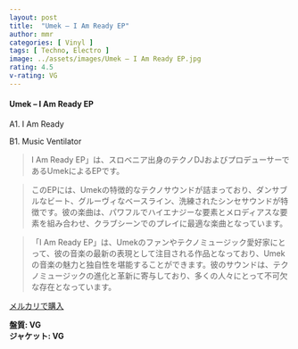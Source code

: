 ```yaml
---
layout: post
title:  "Umek – I Am Ready EP"
author: mmr
categories: [ Vinyl ]
tags: [ Techno, Electro ]
image: ../assets/images/Umek – I Am Ready EP.jpg
rating: 4.5
v-rating: VG
---
```


#### Umek – I Am Ready EP

A1. I Am Ready

B1. Music Ventilator

> I Am Ready EP」は、スロベニア出身のテクノDJおよびプロデューサーであるUmekによるEPです。

> このEPには、Umekの特徴的なテクノサウンドが詰まっており、ダンサブルなビート、グルーヴィなベースライン、洗練されたシンセサウンドが特徴です。彼の楽曲は、パワフルでハイエナジーな要素とメロディアスな要素を組み合わせ、クラブシーンでのプレイに最適な楽曲となっています。

> 「I Am Ready EP」は、Umekのファンやテクノミュージック愛好家にとって、彼の音楽の最新の表現として注目される作品となっており、Umekの音楽の魅力と独自性を堪能することができます。彼のサウンドは、テクノミュージックの進化と革新に寄与しており、多くの人々にとって不可欠な存在となっています。



[メルカリで購入](https://jp.mercari.com/item/m16340275000)


<div class="mt-4 mb-4 d-flex align-items-center">
<strong class="mr-1">盤質: VG</strong>
</div>
<div class="mt-4 mb-4 d-flex align-items-center">
<strong class="mr-1">ジャケット: VG</strong>
</div>